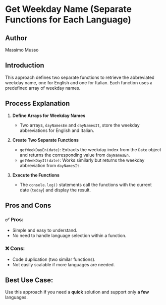 # Get Weekday Name (Separate Functions for Each Language)

## Author
Massimo Musso

## Introduction
This approach defines two separate functions to retrieve the abbreviated weekday name, one for English and one for Italian. Each function uses a predefined array of weekday names.

## Process Explanation
1. **Define Arrays for Weekday Names**  
   - Two arrays, `dayNamesEn` and `dayNamesIt`, store the weekday abbreviations for English and Italian.

2. **Create Two Separate Functions**  
   - `getWeekDayEn(date)`: Extracts the weekday index from the `Date` object and returns the corresponding value from `dayNamesEn`.  
   - `getWeekDayIt(date)`: Works similarly but returns the weekday abbreviation from `dayNamesIt`.

3. **Execute the Functions**  
   - The `console.log()` statements call the functions with the current date (`today`) and display the result.

## Pros and Cons
### ✅ Pros:
- Simple and easy to understand.
- No need to handle language selection within a function.

### ❌ Cons:
- Code duplication (two similar functions).
- Not easily scalable if more languages are needed.

## Best Use Case:
Use this approach if you need a **quick** solution and support only **a few** languages.
